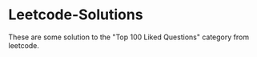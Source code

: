 # Leetcode-Solutions
These are some solution to the "Top 100 Liked Questions" category from leetcode. 
